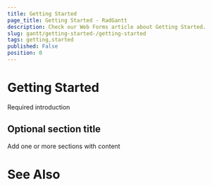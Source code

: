 ```yaml
---
title: Getting Started
page_title: Getting Started - RadGantt
description: Check our Web Forms article about Getting Started.
slug: gantt/getting-started-/getting-started
tags: getting,started
published: False
position: 0
---
```


# Getting Started



Required introduction

## Optional section title

Add one or more sections with content

# See Also
